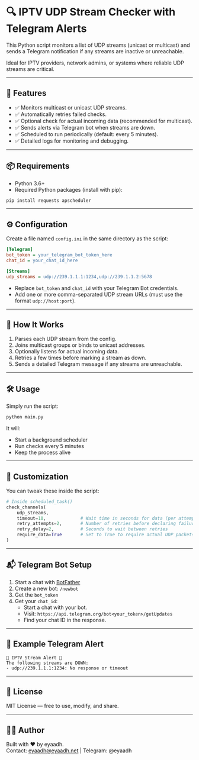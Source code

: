 # 🔍 IPTV UDP Stream Checker with Telegram Alerts

This Python script monitors a list of UDP streams (unicast or multicast) and sends a Telegram notification if any streams are inactive or unreachable.

Ideal for IPTV providers, network admins, or systems where reliable UDP streams are critical.

---

## 🚀 Features

- ✅ Monitors multicast or unicast UDP streams.
- ✅ Automatically retries failed checks.
- ✅ Optional check for actual incoming data (recommended for multicast).
- ✅ Sends alerts via Telegram bot when streams are down.
- ✅ Scheduled to run periodically (default: every 5 minutes).
- ✅ Detailed logs for monitoring and debugging.

---

## 📦 Requirements

- Python 3.6+
- Required Python packages (install with pip):

```bash
pip install requests apscheduler
```

---

## ⚙️ Configuration

Create a file named `config.ini` in the same directory as the script:

```ini
[Telegram]
bot_token = your_telegram_bot_token_here
chat_id = your_chat_id_here

[Streams]
udp_streams = udp://239.1.1.1:1234,udp://239.1.1.2:5678
```

- Replace `bot_token` and `chat_id` with your Telegram Bot credentials.
- Add one or more comma-separated UDP stream URLs (must use the format `udp://host:port`).

---

## 📡 How It Works

1. Parses each UDP stream from the config.
2. Joins multicast groups or binds to unicast addresses.
3. Optionally listens for actual incoming data.
4. Retries a few times before marking a stream as down.
5. Sends a detailed Telegram message if any streams are unreachable.

---

## 🛠️ Usage

Simply run the script:

```bash
python main.py
```

It will:
- Start a background scheduler
- Run checks every 5 minutes
- Keep the process alive

---

## 🔄 Customization

You can tweak these inside the script:

```python
# Inside scheduled_task()
check_channels(
    udp_streams,
    timeout=10,             # Wait time in seconds for data (per attempt)
    retry_attempts=2,       # Number of retries before declaring failure
    retry_delay=2,          # Seconds to wait between retries
    require_data=True       # Set to True to require actual UDP packets
)
```

---

## 📬 Telegram Bot Setup

1. Start a chat with [BotFather](https://t.me/BotFather)
2. Create a new bot: `/newbot`
3. Get the `bot_token`
4. Get your `chat_id`:
   - Start a chat with your bot.
   - Visit: `https://api.telegram.org/bot<your_token>/getUpdates`
   - Find your chat ID in the response.

---

## 📝 Example Telegram Alert

```
🚨 IPTV Stream Alert 🚨
The following streams are DOWN:
- udp://239.1.1.1:1234: No response or timeout
```

---

## 📄 License

MIT License — free to use, modify, and share.

---

## 👨‍💻 Author

Built with ❤️ by eyaadh.\
Contact: eyaadh@eyaadh.net | Telegram: @eyaadh